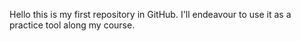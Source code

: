 Hello this is my first repository in GitHub. I'll endeavour to use it as a practice tool along my course.
